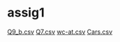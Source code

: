 # assig1
[Q9_b.csv](https://github.com/ajinkyabhandarge/assig1/files/9776307/Q9_b.csv)
[Q7.csv](https://github.com/ajinkyabhandarge/assig1/files/9776310/Q7.csv)
[wc-at.csv](https://github.com/ajinkyabhandarge/assig1/files/9776458/wc-at.csv)
[Cars.csv](https://github.com/ajinkyabhandarge/assig1/files/9776595/Cars.csv)

